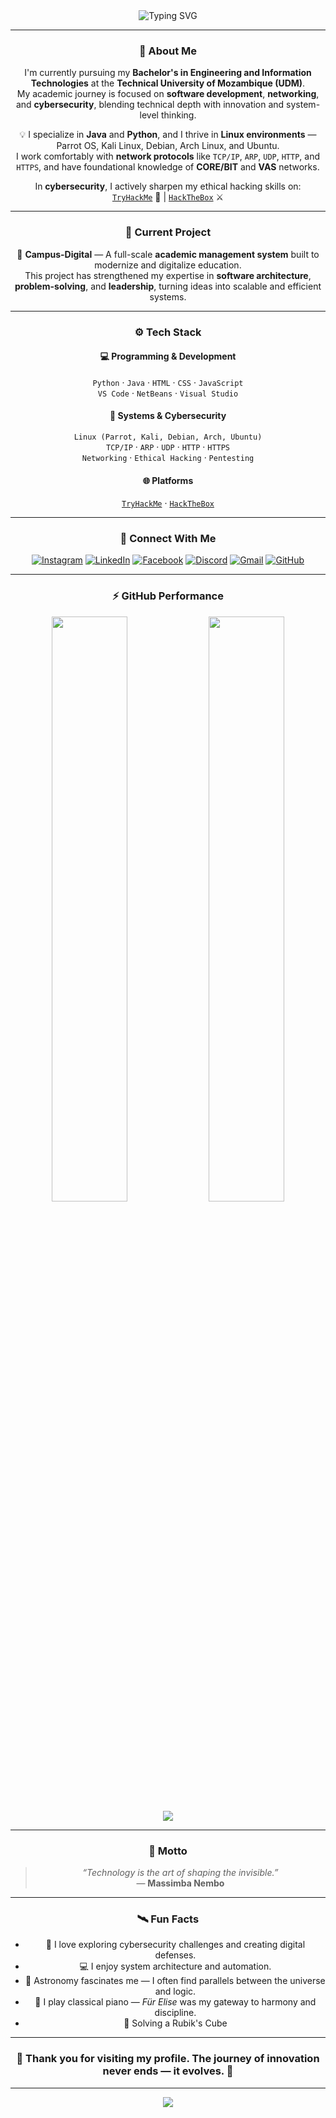 <!-- === MASSIMBA NEMBO | CYBER GENESIS README  === -->

<div align="center">

<img src="https://readme-typing-svg.demolab.com?font=Orbitron&weight=700&size=32&duration=4000&pause=1000&color=00FFFF&center=true&vCenter=true&width=750&lines=Hello+World!+I'm+Massimba+Nembo+👋;Engineering+Student+%7C+Cybersecurity+Enthusiast;AI+and+Systems+Design+Explorer;Innovating+One+Line+of+Code+at+a+Time" alt="Typing SVG" />

---

### 🧠 About Me  
I'm currently pursuing my **Bachelor's in Engineering and Information Technologies** at the **Technical University of Mozambique (UDM)**.  
My academic journey is focused on **software development**, **networking**, and **cybersecurity**, blending technical depth with innovation and system-level thinking.  

💡 I specialize in **Java** and **Python**, and I thrive in **Linux environments** — Parrot OS, Kali Linux, Debian, Arch Linux, and Ubuntu.  
I work comfortably with **network protocols** like `TCP/IP`, `ARP`, `UDP`, `HTTP`, and `HTTPS`, and have foundational knowledge of **CORE/BIT** and **VAS** networks.  

In **cybersecurity**, I actively sharpen my ethical hacking skills on:  
[`TryHackMe`](https://tryhackme.com) 🧩 | [`HackTheBox`](https://www.hackthebox.com) ⚔️  

---

### 🚀 Current Project  
🔹 **Campus-Digital** — A full-scale **academic management system** built to modernize and digitalize education.  
This project has strengthened my expertise in **software architecture**, **problem-solving**, and **leadership**, turning ideas into scalable and efficient systems.

---

### ⚙️ Tech Stack  

#### 💻 Programming & Development  
`Python` · `Java` · `HTML` · `CSS` · `JavaScript`  
`VS Code` · `NetBeans` · `Visual Studio`

#### 🧩 Systems & Cybersecurity  
`Linux (Parrot, Kali, Debian, Arch, Ubuntu)`  
`TCP/IP` · `ARP` · `UDP` · `HTTP` · `HTTPS`  
`Networking` · `Ethical Hacking` · `Pentesting`

#### 🌐 Platforms  
[`TryHackMe`](https://tryhackme.com) · [`HackTheBox`](https://www.hackthebox.com)

---

### 🌌 Connect With Me  

<div align="center">

[![Instagram](https://skillicons.dev/icons?i=instagram)](https://www.instagram.com/massimbanembo)
[![LinkedIn](https://skillicons.dev/icons?i=linkedin)](https://www.linkedin.com/in/massimba-nembo-15a871374/)
[![Facebook](https://skillicons.dev/icons?i=facebook)](https://www.facebook.com/massimba.nembo.5/)
[![Discord](https://skillicons.dev/icons?i=discord)](https://discord.com/channels/@me/1382878514059149322)
[![Gmail](https://skillicons.dev/icons?i=gmail)](mailto:MassimbaNembo33@gmail.com)
[![GitHub](https://skillicons.dev/icons?i=github)](https://github.com/massimbanembo33-spec)

</div>

---

### ⚡ GitHub Performance  

<div align="center">
  <img width="49%" src="https://github-readme-stats.vercel.app/api?username=massimbanembo33-spec&show_icons=true&theme=tokyonight&hide_border=true&bg_color=000000&title_color=00FFFF&icon_color=00FFFF" />
  <img width="49%" src="https://github-readme-streak-stats.herokuapp.com/?user=massimbanembo33-spec&theme=tokyonight&hide_border=true&background=000000&ring=00FFFF&fire=00FFFF&currStreakLabel=00FFFF" />
</div>

<div align="center">
  <img src="https://github-readme-activity-graph.vercel.app/graph?username=massimbanembo33-spec&bg_color=000000&color=00FFFF&line=00FFFF&point=FFFFFF&area=true&hide_border=true" />
</div>

---

### 💬 Motto  
> *“Technology is the art of shaping the invisible.”*  
> — **Massimba Nembo**

---

### 🛰️ Fun Facts  
- 🧠 I love exploring cybersecurity challenges and creating digital defenses.  
- 💻 I enjoy system architecture and automation.  
- 🌌 Astronomy fascinates me — I often find parallels between the universe and logic.  
- 🎹 I play classical piano — *Für Elise* was my gateway to harmony and discipline.
- 🎲 Solving a Rubik's Cube 

---

<h3 align="center">💫 Thank you for visiting my profile. The journey of innovation never ends — it evolves. 💫</h3>

---

<div align="center">
  <img src="https://img.shields.io/badge/Made%20with%20🔥%20and%20💡%20by-Massimba%20Nembo-blue?style=for-the-badge&logo=github&color=001F3F&logoColor=00FFFF">
</div>

